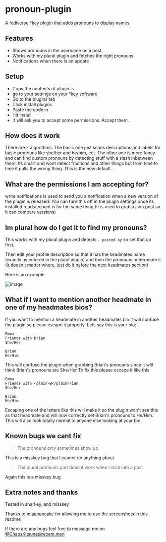# pronoun-plugin
A fediverse *key plugin that adds pronouns to display names

## Features
 - Shows pronouns in the username on a post
 - Works with my plural plugin and fetches the right pronouns
 - Notifications when there is an update

## Setup
 - Copy the contents of plugin.is
 - go to your settings on your *key software
 - Go to the plugins tab
 - Click install plugins
 - Paste the code in
 - Hit install
 - It will ask you to accept some permissions. Accept them.

## How does it work
There are 2 algorithms. The basic one just scans descriptions and labels for basic pronouns like she/her and he/him, ect. The other one is more fancy and can find custom pronouns by detecting stuff with a slash inbetween them. Its smart and wont detect fractions and other things but from time to time it pulls the wrong thing. This is the new default. 

## What are the permissions I am accepting for?
write:notifications is used to send you a notification when a new version of the plugin is released. You can turn this off in the plugin settings once its installed
read:account is for the same thing (It is used to grab a json post so it can compare versions)

## Im plural how do I get it to find my pronouns?
This works with my plural plugin and detects ` - posted by ` so set that up first.

Then edit your profile description so that it has the headmates name (exactly as entered in the plural plugin) and then the pronouns underneath it (It doesn't matter where, just do it before the next headmates section) 

Here is an example:

![image](https://github.com/KevinWh0/pronoun-plugin/assets/45321184/1e664521-21eb-485d-a53c-b354c900f953)


## What if I want to mention another headmate in one of my headmates bios?

If you want to mention a headmate in another headmates bio it will confuse the plugin so please escape it properly.
Lets say this is your bio:
```
Emma
Friends with Brian
She/Her

Brian
He/Him
```
This will confuse the plugin when grabbing Brian's pronouns since it will think Brian's pronouns are She/Her
To fix this please escape it like this
```
Emma
Friends with <plain>B</plain>rian
She/Her

Brian
He/Him
```
Escaping one of the letters like this will make it so the plugin won't see this as that headmate and will now correctly set Brian's pronouns to He/Him. This will also look totally normal to anyone else looking at your bio.

## Known bugs we cant fix

> The pronouns only sometimes show up

This is a misskey bug that I cannot do anything about

> The plural pronouns part doesnt work when I click into a post

Again this is a misskey bug

## Extra notes and thanks
Tested in sharkey, and misskey

Thanks to [miaapancake](https://woem.men/@miaapancake) for allowing me to use the screenshots in this readme

If there are any bugs feel free to message me on [@ChaosKitsune@woem.men](https://woem.men/@ChaosKitsune)
